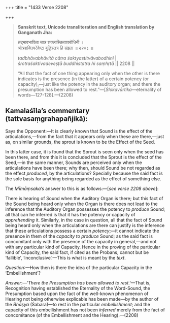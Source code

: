 +++
title = "1433 Verse 2208"

+++
> **Sanskrit text, Unicode transliteration and English translation by Ganganath Jha:** 
>
> तद्भावभाविता चात्र शक्त्यस्तित्वावबोधिनी ।  
> श्रोत्रशक्तिवदेवेष्टा बुद्धिस्तत्र हि संहृता ॥ २२०८ ॥ 
>
> *tadbhāvabhāvitā cātra śaktyastitvāvabodhinī* \|  
> *śrotraśaktivadeveṣṭā buddhistatra hi saṃhṛtā* \|\| 2208 \|\| 
>
> “All that the fact of one thing appearing only when the other is there indicates is the presence (in the latter) of a certain potency (or capacity),—just like the potency in the auditory organ; and there the presumption has been allowed to rest.”—[*Ślokavārtika*—eternality of words—127-128].—(2208)



## Kamalaśīla’s commentary (tattvasaṃgrahapañjikā):

Says the Opponent:—It is clearly known that Sound is the effect of the articulations,—from the fact that it appears only when these are there,—just as, on similar grounds, the sprout is known to be the Effect of the Seed.

In this latter case, it is found that the Sprout is seen only when the seed has been there, and from this it is concluded that the Sprout is the effect of the Seed,—in the same manner, Sounds are perceived only when the articulations have been there; why then, should Sound be not regarded as the effect *produced*, by the articulations? Specially because the said fact is the sole basis for anything being regarded as the effect of something else.

The *Mīmāṃsaka’s* answer to this is as follows:—[*see verse 2208 above*]:

There is hearing of Sound when the Auditory Organ is there; but this fact of the Sound being heard only when the Organ is there does not lead to the inference that the Auditory Organ possesses the potency to *produce* Sound; all that can he inferred is that it has the potency or capacity of *apprehending* it. Similarly, in the case in question, all that the fact of Sound being heard only when the articulations are there can justify is the inference that these articulations possess a certain *potency*;—it cannot indicate the presence in them of the *capacity to produce* Sound; as the said fact is concomitant only with the presence of the capacity in general,—and not with any particular kind of Capacity. Hence in the proving of the particular kind of Capacity, the said fact, if cited as the Probans, cannot but be ‘fallible’, ‘inconclusive’.—This is what is meant by the *text*.

*Question*:—How then is there the idea of the particular Capacity in the ‘Embellishment’?

*Answer*:—‘*There the Presumption has been allowed to rest*.’—That is, Recognition having established the Eternality of the Word-Sound, the Presumption based upon the fact of the well-known phenomenon of Hearing not being otherwise explicable has been made—by the author of the *Bhāṣya* (Śabara)—to rest in the particular *embellishment*; and the capacity of this embellishment has not been *inferred* merely from the fact of concomitance (of the Embellishment and the Hearing).—(2208)


